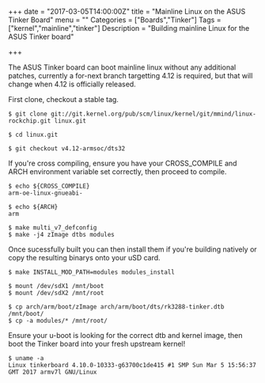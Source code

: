 +++
date = "2017-03-05T14:00:00Z"
title = "Mainline Linux on the ASUS Tinker Board"
menu = ""
Categories = ["Boards","Tinker"]
Tags = ["kernel","mainline","tinker"]
Description = "Building mainline Linux for the ASUS Tinker board"

+++

The ASUS Tinker board can boot mainline linux without any additional
patches, currently a for-next branch targetting 4.12 is required, but
that will change when 4.12 is officially released.

<!--more-->

First clone, checkout a stable tag.

```text
$ git clone git://git.kernel.org/pub/scm/linux/kernel/git/mmind/linux-rockchip.git linux.git

$ cd linux.git

$ git checkout v4.12-armsoc/dts32
```

If you're cross compiling, ensure you have your CROSS_COMPILE and ARCH
environment variable set correctly, then proceed to compile.

```text
$ echo ${CROSS_COMPILE}
arm-oe-linux-gnueabi-

$ echo ${ARCH}
arm

$ make multi_v7_defconfig
$ make -j4 zImage dtbs modules
```

Once sucessfully built you can then install them if you're building natively or
copy the resulting binarys onto your uSD card.

```text
$ make INSTALL_MOD_PATH=modules modules_install

$ mount /dev/sdX1 /mnt/boot
$ mount /dev/sdX2 /mnt/root

$ cp arch/arm/boot/zImage arch/arm/boot/dts/rk3288-tinker.dtb /mnt/boot/
$ cp -a modules/* /mnt/root/
```

Ensure your u-boot is looking for the correct dtb and kernel image, then boot
the Tinker board into your fresh upstream kernel!

```text
$ uname -a
Linux tinkerboard 4.10.0-10333-g63700c1de415 #1 SMP Sun Mar 5 15:56:37 GMT 2017 armv7l GNU/Linux
```
